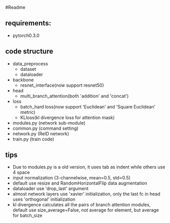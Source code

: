 #Readme

## requirements:
 - pytorch0.3.0

## code structure
 - data_preprocess
   - dataset
   - dataloader
 - backbone
   - resnet_interface(now support resnet50)
 - head
   - multi_branch_attention(both 'addition' and 'concat')
 - loss
   - batch_hard loss(now support 'Euclidean' and 'Square Euclidean' metric)
   - KLloss(kl divergence loss for attention mask)
 - modules.py (network sub-module)
 - common.py (command setting)
 - network.py (ReID network)
 - train.py (train code)

## tips
 - Due to modules.py is a old version, it uses tab as indent while others use 4 space
 - input normalization (3-channelwise, mean=0.5, std=0.5)
 - default use resize and RandomHorizontalFlip data augmentation
 - dataloader use 'drop_last' argument
 - almost network layers use 'xavier' initialization, only the last fc in head uses 'orthogonal' initialization
 - kl divergence calculates all the pairs of branch attention modules, default use size_average=False, not average 
   for element, but average for batch_size

